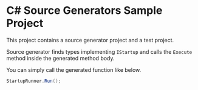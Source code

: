 # C# Source Generators Sample Project
This project contains a source generator project and a test project. 

Source generator finds types implementing `IStartup` and calls the `Execute` method inside the generated method body.

You can simply call the generated function like below.
```csharp
StartupRunner.Run();
```
